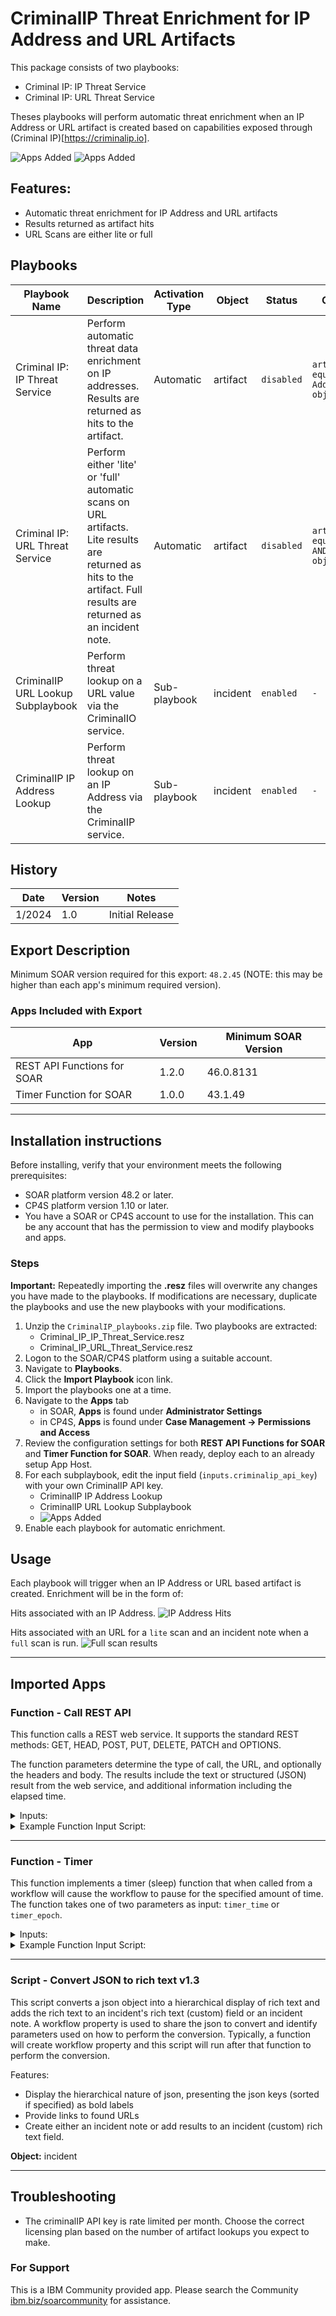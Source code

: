 <!--
  This README.md is generated by running:
  "resilient-sdk docgen -e <list of export paths>"

  This file was generated with resilient-sdk v51.0.0.1.486

  It is best edited using a Text Editor with a Markdown Previewer. VS Code
  is a good example. Checkout https://guides.github.com/features/mastering-markdown/
  for tips on writing with Markdown

  All fields followed by "::CHANGE_ME::"" should be manually edited

  If you make manual edits and run docgen again, a .bak file will be created

  Store any screenshots in the "doc/screenshots" directory and reference them like:
  ![screenshot: screenshot_1](./screenshots/screenshot_1.png)

  NOTE: If your app is available in the container-format only, there is no need to mention the integration server in this readme.
-->

# CriminalIP Threat Enrichment for IP Address and URL Artifacts
This package consists of two playbooks:

- Criminal IP: IP Threat Service
- Criminal IP: URL Threat Service

Theses playbooks will perform automatic threat enrichment when an IP Address or URL artifact is created based on capabilities exposed through (Criminal IP)[https://criminalip.io].

![Apps Added](./screenshots/ip_address_playbook.png)
![Apps Added](./screenshots/url_scan_playbook.png)

## Features:
  * Automatic threat enrichment for IP Address and URL artifacts
  * Results returned as artifact hits
  * URL Scans are either lite or full

## Playbooks
| Playbook Name | Description | Activation Type | Object | Status | Condition |  Revision | 
| ------------- | ----------- | --------------- | ------ | ------ | --------- |  -------- | 
| Criminal IP: IP Threat Service | Perform automatic threat data enrichment on IP addresses. Results are returned as hits to the artifact. | Automatic | artifact | `disabled` | `artifact.type equals IP Address AND object_added` |  #21 | 
| Criminal IP: URL Threat Service | Perform either 'lite' or 'full' automatic scans on URL artifacts. Lite results are returned as hits to the artifact. Full results are returned as an incident note. | Automatic | artifact | `disabled` | `artifact.type equals URL AND object_added` |  #60 | 
| CriminalIP URL Lookup Subplaybook | Perform threat lookup on a URL value via the CriminalIO service. | Sub-playbook | incident | `enabled` | `-` |  #59 | 
| CriminalIP IP Address Lookup | Perform threat lookup on an IP Address via the CriminalIP service. | Sub-playbook | incident | `enabled` | `-` |  #7 | 

## History
| Date | Version | Notes |
| ---- | ------- | ----- |
| 1/2024 | 1.0 | Initial Release |

## Export Description
Minimum SOAR version required for this export: `48.2.45` (NOTE: this may be higher than each app's minimum required version).

### Apps Included with Export
| App | Version | Minimum SOAR Version |
| --- | ------- | -------------------- |
| REST API Functions for SOAR | 1.2.0 | 46.0.8131 |
| Timer Function for SOAR | 1.0.0 | 43.1.49 |
 
---
## Installation instructions

Before installing, verify that your environment meets the following prerequisites:
* SOAR platform version 48.2 or later. 
* CP4S platform version 1.10 or later.
* You have a SOAR or CP4S account to use for the installation. This can be any account that has the permission to view and modify playbooks and apps.

### Steps

**Important:** Repeatedly importing the **.resz** files will overwrite any changes you have made to the playbooks. If modifications are necessary, duplicate the playbooks and use the new playbooks with your modifications.

1. Unzip the `CriminalIP_playbooks.zip` file. Two playbooks are extracted:
   - Criminal_IP_IP_Threat_Service.resz
   - Criminal_IP_URL_Threat_Service.resz
1. Logon to the SOAR/CP4S platform using a suitable account.
1. Navigate to **Playbooks**.
1. Click the **Import Playbook** icon link.
1. Import the playbooks one at a time.
1. Navigate to the **Apps** tab 
   - in SOAR, **Apps** is found under **Administrator Settings**
   - in CP4S, **Apps** is found under **Case Management -> Permissions and Access** 
1. Review the configuration settings for both **REST API Functions for SOAR** and 
**Timer Function for SOAR**. When ready, deploy each to an already setup App Host.
1. For each subplaybook, edit the input field (`inputs.criminalip_api_key`) with your own CriminalIP API key.
    - CriminalIP IP Address Lookup
    - CriminalIP URL Lookup Subplaybook
    - ![Apps Added](./screenshots/edit_subplaybook_inputs.png)
1. Enable each playbook for automatic enrichment. 
 
## Usage
Each playbook will trigger when an IP Address or URL based artifact is created. Enrichment will be in the form of:

Hits associated with an IP Address.
![IP Address Hits](./screenshots/ip_address_hits.png)

Hits associated with an URL for a `lite` scan and an incident note when a `full` scan is run.
![Full scan results](./screenshots/full_scan_results.png)


---
## Imported Apps
### Function - Call REST API
This function calls a REST web service. It supports the standard REST methods: GET, HEAD, POST, PUT, DELETE, PATCH and OPTIONS.

The function parameters determine the type of call, the URL, and optionally the headers and body. The results include the text or structured (JSON) result from the web service, and additional information including the elapsed time.

<details><summary>Inputs:</summary>
<p>

| Name | Type | Required | Example | Tooltip |
| ---- | :--: | :------: | ------- | ------- |
| `client_auth_cert` | `text` | No | `-` | Client authentication certificate contents |
| `client_auth_key` | `text` | No | `-` | Client authentication certificate Private key contents |
| `client_auth_pem` | `text` | No | `-` | Client authentication certficate contents |
| `jwt_algorithm` | `text` | No | `-` | Algorithm required to encrypt jwt token |
| `jwt_headers` | `text` | No | `-` | - |
| `jwt_key` | `text` | No | `-` | JWT key required to encrypt token |
| `jwt_payload` | `text` | No | `-` | - |
| `jwt_token` | `text` | No | `-` | JWT token provided by the endpoint |
| `oauth_access_token` | `text` | No | `-` | The access token issued by the authorization server |
| `oauth_client_id` | `text` | No | `-` | The client identifier issued to the client during the registration process |
| `oauth_client_secret` | `text` | No | `-` | Client secret value |
| `oauth_code` | `text` | No | `-` | OAuth authentication code  |
| `oauth_redirect_uri` | `text` | No | `-` | After completing its interaction with the resource owner, the    authorization server directs the resource owner's user-agent back to  the client |
| `oauth_refresh_token` | `text` | No | `-` | Token required to refresh the access token |
| `oauth_scope` | `text` | No | `-` | Strings provided to APIs, so that they know whether to grant access to the type of data and operation requested |
| `oauth_token_type` | `text` | No | `-` | Type of token returned by the Authentication server, which is then used in every REST request being made |
| `oauth_token_url` | `text` | No | `-` | - |
| `rest_api_allowed_status_codes` | `text` | No | `-` | Comma separated list |
| `rest_api_body` | `textarea` | No | `key1:value\nkey2=value` | Parameters used for PUT, POST and PATCH API calls |
| `rest_api_cookies` | `textarea` | No | `-` | - |
| `rest_api_headers` | `textarea` | No | `-` | - |
| `rest_api_method` | `select` | No | `-` | - |
| `rest_api_query_parameters` | `textarea` | No | `key1:value\nkey2=value` | Parameters used for GET API calls added to the URL |
| `rest_api_timeout` | `number` | No | `-` | - |
| `rest_api_url` | `text` | No | `-` | - |
| `rest_api_verify` | `boolean` | Yes | `-` | Verify SSL certificate |

</p>
</details>

<details><summary>Example Function Input Script:</summary>
<p>

```python
URL_BASE = "https://api.criminalip.io"

URL_LOOKUP = {
  "Data": "v1/ip/data",
  "Summary": "/v1/ip/summary",
  "VPN": "v1/ip/vpn",
  "Hosting": "v1/ip/hosting",
  "Malicious Info": "v1/feature/ip/malicious-info",
  "Privacy Threat": "v1/feature/ip/privacy-threat",
  "Is Safe DNS Server": "v1/feature/ip/is_safe_dns_server",
  "Suspicious Info": "v1/feature/ip/suspicious-info"
}

inputs.rest_api_verify = True
inputs.rest_api_method = "GET"
inputs.rest_api_headers = f'{{"x-api-key":"{playbook.inputs.criminalip_api_key}"}}'

inputs.rest_api_url = f"{URL_BASE}/{URL_LOOKUP.get('Malicious Info')}"
inputs.rest_api_query_parameters = f'{{"ip":"{playbook.inputs.criminalip_ip_address}","full":true}}'

```

</p>
</details>

---
### Function - Timer
This function implements a timer (sleep) function that when called from a workflow will cause the workflow to pause for the specified amount of time. The function takes one of two parameters as input: `timer_time` or `timer_epoch`.

<details><summary>Inputs:</summary>
<p>

| Name | Type | Required | Example | Tooltip |
| ---- | :--: | :------: | ------- | ------- |
| `timer_epoch` | `datetimepicker` | No | `-` | Epoch specifying the time the timer should end |
| `timer_time` | `text` | No | `60s` | Specify time to wait as a string value/units where units is 's' for seconds, 'm' for minutes 'h' for hours and 'd' for days. For example: 60 seconds : "60s"; 45 minutes : "45m"; 12 hours : 12h |

</p>
</details>

<details><summary>Example Function Input Script:</summary>
<p>

```python
settings = playbook.properties.scan_properties
inputs.timer_time = f"{settings.get('wait_sec')}s"
```

</p>
</details>

---

### Script - Convert JSON to rich text v1.3
This script converts a json object into a hierarchical display of rich text and adds the rich text to an incident's rich text (custom) field or an incident note. A workflow property is used to share the json to convert and identify parameters used on how to perform the conversion.
Typically, a function will create workflow property and this script will run after that function to perform the conversion.

Features:

* Display the hierarchical nature of json, presenting the json keys (sorted if specified) as bold labels
* Provide links to found URLs
* Create either an incident note or add results to an incident (custom) rich text field.

**Object:** incident

---
## Troubleshooting
* The criminalIP API key is rate limited per month. Choose the correct licensing plan based on the number of artifact lookups you expect to make.

### For Support
This is a IBM Community provided app. Please search the Community [ibm.biz/soarcommunity](https://ibm.biz/soarcommunity) for assistance.
